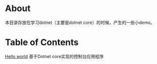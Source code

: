 # About

本目录存放在学习dotnet（主要是dotnet core）的时候，产生的一些小demo。

# Table of Contents

[Hello world](https://github.com/hstarorg/HstarDemoProject/tree/master/dotnet_demo/FirstConsoleApp) 基于Dotnet core实现的控制台应用程序

